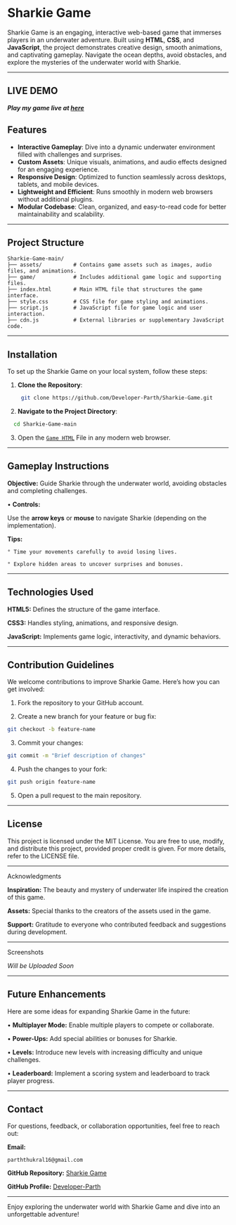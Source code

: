 # Sharkie Game

Sharkie Game is an engaging, interactive web-based game that immerses players in an underwater adventure. Built using **HTML**, **CSS**, and **JavaScript**, the project demonstrates creative design, smooth animations, and captivating gameplay. Navigate the ocean depths, avoid obstacles, and explore the mysteries of the underwater world with Sharkie.

---

## LIVE DEMO

***Play my game live at <a href="https://sharkie-parth-thukral.vercel.app/">here</a>***

## Features

- **Interactive Gameplay**: Dive into a dynamic underwater environment filled with challenges and surprises.
- **Custom Assets**: Unique visuals, animations, and audio effects designed for an engaging experience.
- **Responsive Design**: Optimized to function seamlessly across desktops, tablets, and mobile devices.
- **Lightweight and Efficient**: Runs smoothly in modern web browsers without additional plugins.
- **Modular Codebase**: Clean, organized, and easy-to-read code for better maintainability and scalability.

---

## Project Structure

```
Sharkie-Game-main/
├── assets/          # Contains game assets such as images, audio files, and animations.
├── game/            # Includes additional game logic and supporting files.
├── index.html       # Main HTML file that structures the game interface.
├── style.css        # CSS file for game styling and animations.
├── script.js        # JavaScript file for game logic and user interaction.
├── cdn.js           # External libraries or supplementary JavaScript code.
```

---

## Installation

To set up the Sharkie Game on your local system, follow these steps:

1. **Clone the Repository**:
   ```bash
    git clone https://github.com/Developer-Parth/Sharkie-Game.git
    ```
2. **Navigate to the Project Directory**:
 ```bash
   cd Sharkie-Game-main
 ```

3. Open the <a href="index.html">```Game HTML```</a> File in any modern web browser.

---

## Gameplay Instructions

**Objective:** Guide Sharkie through the underwater world, avoiding obstacles and completing challenges.

• **Controls:**

Use the **arrow keys** or **mouse** to navigate Sharkie (depending on the implementation).


**Tips:**

    ° Time your movements carefully to avoid losing lives.

    ° Explore hidden areas to uncover surprises and bonuses.




---

## Technologies Used

**HTML5:** Defines the structure of the game interface.

**CSS3:** Handles styling, animations, and responsive design.

**JavaScript:** Implements game logic, interactivity, and dynamic behaviors.



---

## Contribution Guidelines

We welcome contributions to improve Sharkie Game. Here’s how you can get involved:

1. Fork the repository to your GitHub account.


2. Create a new branch for your feature or bug fix:

```bash
git checkout -b feature-name
```

3. Commit your changes:

```bash
git commit -m "Brief description of changes"
```

4. Push the changes to your fork:

```bash
git push origin feature-name
```

5. Open a pull request to the main repository.




---

## License

This project is licensed under the MIT License. You are free to use, modify, and distribute this project, provided proper credit is given. For more details, refer to the LICENSE file.


---

Acknowledgments

**Inspiration:** The beauty and mystery of underwater life inspired the creation of this game.

**Assets:** Special thanks to the creators of the assets used in the game.

**Support:** Gratitude to everyone who contributed feedback and suggestions during development.



---

Screenshots

*Will be Uploaded Soon*


---

## Future Enhancements

Here are some ideas for expanding Sharkie Game in the future:

• **Multiplayer Mode:** Enable multiple players to compete or collaborate.

• **Power-Ups:** Add special abilities or bonuses for Sharkie.

• **Levels:** Introduce new levels with increasing difficulty and unique challenges.

• **Leaderboard:** Implement a scoring system and leaderboard to track player progress.



---

## Contact

For questions, feedback, or collaboration opportunities, feel free to reach out:

**Email:**
```
parththukral16@gmail.com
```

**GitHub Repository:** <a href="https://github.com/Developer-Parth/Sharkie-Game">Sharkie Game</a>

**GitHub Profile:** <a href="https://github.com/Developer-Parth">Developer-Parth</a>



---

Enjoy exploring the underwater world with Sharkie Game and dive into an unforgettable adventure!



